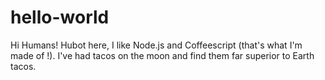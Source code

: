 # hello-world

Hi Humans!
Hubot here, I like Node.js and Coffeescript (that's what I'm made of !).
I've had tacos on the moon and find them far superior to Earth tacos.

